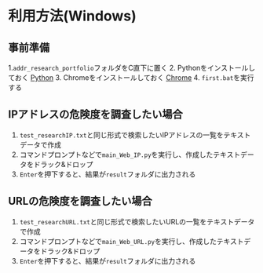 # 利用方法(Windows)

## 事前準備
1.`addr_research_portfolio`フォルダをC直下に置く
2. Pythonをインストールしておく
[Python](https://www.python.org/downloads/)
3. Chromeをインストールしておく
[Chrome](https://www.google.com/intl/ja_jp/chrome/)
4. `first.bat`を実行する


## IPアドレスの危険度を調査したい場合

1. `test_researchIP.txt`と同じ形式で検索したいIPアドレスの一覧をテキストデータで作成
2. コマンドプロンプトなどで`main_Web_IP.py`を実行し、作成したテキストデータをドラック&ドロップ
3. `Enter`を押下すると、結果が`result`フォルダに出力される



## URLの危険度を調査したい場合

1. `test_researchURL.txt`と同じ形式で検索したいURLの一覧をテキストデータで作成
2. コマンドプロンプトなどで`main_Web_URL.py`を実行し、作成したテキストデータをドラック&ドロップ
3. `Enter`を押下すると、結果が`result`フォルダに出力される
